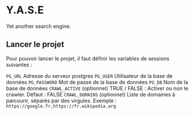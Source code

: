 # Y.A.S.E

Yet another search engine.

## Lancer le projet

Pour pouvoir lancer le projet, il faut définir les variables de sessions suivantes :

`PG_URL` Adresse du serveur postgres
`PG_USER` Utilisateur de la base de données
`PG_PASSWORD` Mot de passe de la base de données
`PG_DB` Nom de la base de données
`CRAWL_ACTIVE` (optionnel) TRUE / FALSE : Activer ou non le crawler. Défaut : FALSE
`CRAWL_DOMAINS` (optionnel) Liste de domaines à parcourir, séparés par des virgules. Exemple : `https://google.fr,https://fr.wikipedia.org`